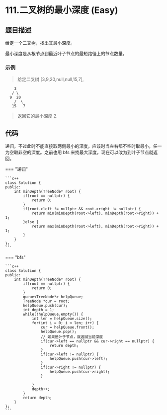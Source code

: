 # 111.二叉树的最小深度 (Easy)

## 题目描述

给定一个二叉树，找出其最小深度。

最小深度是从根节点到最近叶子节点的最短路径上的节点数量。

### 示例

> 给定二叉树 [3,9,20,null,null,15,7],

```
    3
   / \
  9  20
    /  \
   15   7
```

> 返回它的最小深度 2.

## 代码

递归，不过此时不能直接取两侧最小的深度，应该时当左右都不空时取最小，任一为空取非空的深度。之前也用 bfs 来找最大深度，现在可以改为到叶子节点就返回。

=== "递归"

    ```c++
    class Solution {
    public:
        int minDepth(TreeNode* root) {
            if(root == nullptr) {
                return 0;
            }
            if(root->left != nullptr && root->right != nullptr) {
                return min(minDepth(root->left), minDepth(root->right)) + 1;
            }else {
                return max(minDepth(root->left), minDepth(root->right)) + 1;
            }
        }
    };
    ```
    
=== "bfs"

    ```c++
    class Solution {
    public:
        int minDepth(TreeNode* root) {
            if(root == nullptr) {
                return 0;
            }
            queue<TreeNode*> helpQueue;
            TreeNode *cur = root;
            helpQueue.push(cur);
            int depth = 1;
            while(!helpQueue.empty()) {
                int len = helpQueue.size();
                for(int i = 0; i < len; i++) {
                    cur = helpQueue.front();
                    helpQueue.pop();
                    // 如果是叶子节点，就返回当前深度
                    if(cur->left == nullptr && cur->right == nullptr) {
                        return depth;
                    }
                    if(cur->left != nullptr) {
                        helpQueue.push(cur->left);
                    }
                    if(cur->right != nullptr) {
                        helpQueue.push(cur->right);
                    }
    
                }
                depth++;
            }
            return depth;
        }
    };
    ```